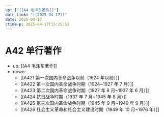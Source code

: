 ```yaml
---
up: ["[[A4 毛泽东著作]]"]
date-link: "[[2025-04-17]]"
date: 2025-04-17
ctime-p: 2025-04-17T15:25:53
---
```


# A42 单行著作

- up: [[A4 毛泽东著作]]
- down:
	- [[A421 第一次国内革命战争以前（1924 年以前）]]
	- [[A422 第一次国内革命战争时期（1924~1927 年 7 月）]]
	- [[A423 第二次国内革命战争时期（1927 年 8 月~1937 年 6 月）]]
	- [[A424 抗日战争时期（1937 年 7 月~1945 年 8 月）]]
	- [[A425 第三次国内革命战争时期（1945 年 9 月~1949 年 9 月）]]
	- [[A426 社会主义革命和社会主义建设时期（1949 年 10 月~1976 年）]]
